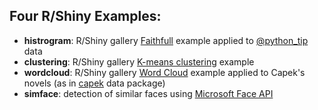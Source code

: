 ## Four R/Shiny Examples:

* **histrogram**: R/Shiny gallery [Faithfull](https://shiny.rstudio.com/gallery/faithful.html) example applied to [@python_tip](https://twitter.com/python_tip) data
* **clustering**: R/Shiny gallery [K-means clustering](https://shiny.rstudio.com/gallery/kmeans-example.html) example
* **wordcloud**: R/Shiny gallery [Word Cloud](https://shiny.rstudio.com/gallery/word-cloud.html) example applied to Capek's novels (as in [capek](https://github.com/simecek/capek) data package)
* **simface**: detection of similar faces using [Microsoft Face API](https://azure.microsoft.com/en-us/services/cognitive-services/face/)
